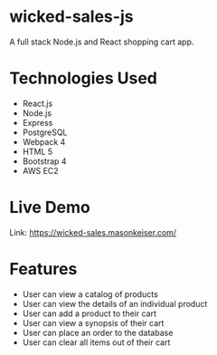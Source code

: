 # wicked-sales-js
A full stack Node.js and React shopping cart app.
# Technologies Used
* React.js
* Node.js
* Express
* PostgreSQL
* Webpack 4
* HTML 5
* Bootstrap 4
* AWS EC2
# Live Demo
Link: https://wicked-sales.masonkeiser.com/
# Features
* User can view a catalog of products
* User can view the details of an individual product
* User can add a product to their cart
* User can view a synopsis of their cart
* User can place an order to the database
* User can clear all items out of their cart
